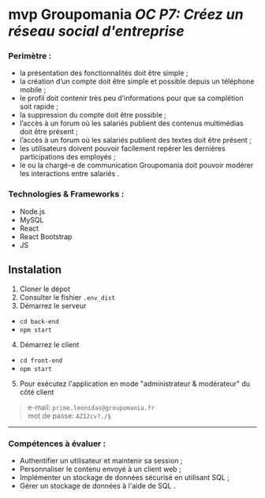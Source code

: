 ﻿# mvp Groupomania *OC P7: Créez un réseau social d'entreprise*
 ### Perimètre :  
* la présentation des fonctionnalités doit être simple ;
* la création d’un compte doit être simple et possible depuis un téléphone mobile ;
* le profil doit contenir très peu d’informations pour que sa complétion soit rapide ;
* la suppression du compte doit être possible ;
* l’accès à un forum où les salariés publient des contenus multimédias doit être présent ;
* l’accès à un forum où les salariés publient des textes doit être présent ;
* les utilisateurs doivent pouvoir facilement repérer les dernières participations des employés ;
* le ou la chargé-e de communication Groupomania doit pouvoir modérer les interactions entre
salariés .

### Technologies & Frameworks :
* Node.js
* MySQL
* React
* React Bootstrap
* JS  
## Instalation
1. Cloner le dépot 
2. Consulter le fishier `.env_dist`
3. Démarrez le serveur
* `cd back-end`
* `npm start`
4.  Démarrez le client
* `cd front-end`
* `npm start`
5. Pour exécutez l'application en mode "administrateur & modérateur" du côté client
> e-mail: `prime.leonidas@groupomania.fr `   
> mot de passe: `AZ12cv?./§`
---
### Compétences à évaluer :
* Authentifier un utilisateur et maintenir sa session ;
* Personnaliser le contenu envoyé à un client web ;
* Implémenter un stockage de données sécurisé en utilisant SQL ;
* Gérer un stockage de données à l'aide de SQL .


